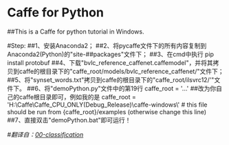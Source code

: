 # Caffe for Python
##This is a Caffe for python tutorial in Windows.

#Step:
##1、安装Anaconda2；
##2、将pycaffe文件下的所有内容复制到Anaconda2(Python)的"site-##packages"文件下；
##3、在cmd中执行
    pip install protobuf
##4、下载"bvlc_reference_caffenet.caffemodel"，并将其拷贝到caffe的根目录下的"caffe_root/models/bvlc_reference_caffenet/"文件下；
##5、将"synset_words.txt"拷贝到caffe的根目录下的"caffe_root/ilsvrc12/'"文件下。
##6、将"demoPython.py"文件中的第19行
    caffe_root = '...'
##改为你自己的caffe根目录即可，例如我的是
    caffe_root = 'H:\\Caffe\\Caffe_CPU_ONLY(Debug_Release)\\caffe-windows\\'  # this file should be run from {caffe_root}/examples (otherwise change this line)
##7、直接双击"demoPython.bat"即可运行！

#*翻译自：[00-classification](http://nbviewer.jupyter.org/github/BVLC/caffe/blob/master/examples/00-classification.ipynb)*
